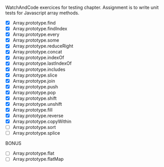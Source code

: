 WatchAndCode exercices for testing chapter. Assignment is to write unit tests for Javascript array methods.
- [x] Array.prototype.find
- [x] Array.prototype.findIndex
- [x] Array.prototype.every
- [x] Array.prototype.some
- [x] Array.prototype.reduceRight
- [x] Array.prototype.concat
- [x] Array.prototype.indexOf
- [x] Array.prototype.lastIndexOf
- [x] Array.prototype.includes
- [x] Array.prototype.slice
- [x] Array.prototype.join
- [x] Array.prototype.push
- [x] Array.prototype.pop
- [x] Array.prototype.shift
- [x] Array.prototype.unshift
- [x] Array.prototype.fill
- [x] Array.prototype.reverse
- [x] Array.prototype.copyWithin
- [ ] Array.prototype.sort
- [ ] Array.prototype.splice

BONUS
- [ ] Array.prototype.flat
- [ ] Array.prototype.flatMap
